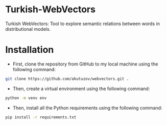 # Turkish-WebVectors
Turkish WebVectors: Tool to explore semantic relations between words in distributional models.


# Installation
* First, clone the repository from GitHub to my local machine using the following command:
```bash
git clone https://github.com/akutuzov/webvectors.git .
```
* Then, create a virtual environment using the following command:
```bash
python -m venv env
```
* Then, install all the Python requirements using the following command:
```bash
pip install -r requirements.txt
```